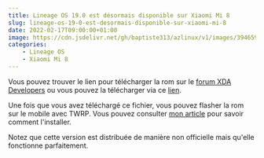 ```yaml
---
title: Lineage OS 19.0 est désormais disponible sur Xiaomi Mi 8
slug: lineage-os-19-0-est-desormais-disponible-sur-xiaomi-mi-8
date: 2022-02-17T09:00:00+01:00
image: https://cdn.jsdelivr.net/gh/baptiste313/azlinux/v1/images/3946598/raw.webp
categories:
    - Lineage OS
    - Xiaomi Mi 8
---
```


Vous pouvez trouver le lien pour télécharger la rom sur le [forum XDA Developers](https://forum.xda-developers.com/t/4397383/) ou vous pouvez la télécharger via ce [lien](https://drive.google.com/file/d/1N6Yyi_IvBlikFxQJHygj0csCkNhf0B_I/view).

Une fois que vous avez téléchargé ce fichier, vous pouvez flasher la rom sur le mobile avec TWRP. Vous pouvez consulter [mon article](https://azlinux.fr/installer-twrp-sur-votre-mobile/) pour savoir comment l'installer.

Notez que cette version est distribuée de manière non officielle mais qu'elle fonctionne parfaitement.

